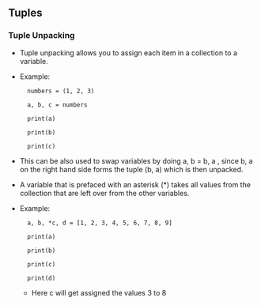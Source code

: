 ## Tuples

### Tuple Unpacking

- Tuple unpacking allows you to assign each item in a collection to a variable.

- Example:

        numbers = (1, 2, 3)

        a, b, c = numbers

        print(a)

        print(b)

        print(c)

- This can be also used to swap variables by doing a, b = b, a , since b, a on the right hand side forms the tuple (b, a) which is then unpacked.

- A variable that is prefaced with an asterisk (\*) takes all values from the collection that are left over from the other variables.

- Example:

        a, b, *c, d = [1, 2, 3, 4, 5, 6, 7, 8, 9]

        print(a)

        print(b)

        print(c)

        print(d)

  - Here c will get assigned the values 3 to 8
